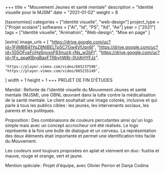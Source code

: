 +++
title = "Mouvement Jeunes et santé mentale"
description = "Identité visuelle pour le MJSM"
date = "2021-01-02"
weight = 8


[taxonomies]
categories = ["identité visuelle", "web-design"]
project_type = ["Projet scolaire"]
softwares = ["Ai", "Id", "PS", "Xd", "Ae"]
year = ["2021"]
tags = ["Identité visuelle", "Animation", "Web-design", "Mise en page" ]

[extra]
image_urls = [
    "https://drive.google.com/uc?id=1FjlMBB41YqZ8NlBELTp5C7Gw4VfJgn8I",
    "https://drive.google.com/uc?id=1G5OFusFcHgSnvxoF63nuz4-rNs_w2bFI",
    "https://drive.google.com/uc?id=1Fx_ppaKBngBaxFTRbyhW8r-0UiAHYFJz",

    "https://player.vimeo.com/video/665237598",
    "https://player.vimeo.com/video/665235149",



]
width = 1
height = 1
+++
PROJET DE FIN D'ÉTUDES

Mandat : Refonte de l'identité visuelle du Mouvement Jeunes et santé mentale (MJSM), une OBNL œuvrant dans la lutte contre la médicalisation de la santé mentale.
Le client souhaitait une image colorée, inclusive et qui parle à tous les publics cibles : les jeunes, les intervenants sociaux, les parents et les politiques.

Proposition :  Des combinaisons de couleurs percutantes ainsi qu'un logo simple mais avec un concept accrocheur ont été réalisés.
Le logo représente à la fois une bulle de dialogue et un cerveau.
La représentation des deux éléments était importante et permet une identification très facile du Mouvement.

Les couleurs sont toujours proposées en aplat et viennent en duo : fushia et mauve, rouge et orange, vert et jaune.

Mention spéciale :
Projet d'équipe, avec Olivier Perron et Danja Codina


